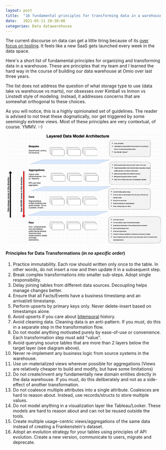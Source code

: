 ```yaml
---
layout: post
title:  "16 fundamental principles for transforming data in a warehouse"
date:   2021-05-11 20:30:00
categories: Data datawarehouse 
---
```


The current discourse on data can get a little tiring because of its [over focus on tooling](https://twitter.com/rahulj51/status/1254447785170042882). It feels like a new SaaS gets launched every week in the data space.

Here's a short list of fundamental principles for organizing and transforming data in a warehouse. These are principles that my team and I learned the hard way in the course of building our data warehouse at Omio over last three years.

The list does not address the question of what storage type to use (data lake vs warehouse vs marts), nor obsesses over Kimball vs Inmon vs Linstedt style of modeling. Instead, it addresses concerns that are somewhat orthogonal to these choices. 

As you will notice, this is a highly opinionated set of guidelines. The reader is advised to not treat these dogmatically, nor get triggered by some seemingly extreme views. Most of these principles are very contextual, of course. YMMV. :-)


![/assets/data-modeling/data-model-arch.png](/assets/data-modeling/data-model-arch.png)   

#### Principles for Data Transformations (*in no specific order*)

1. Practice immutability. Each row should written only once to the table. In other words, do not insert a row and then update it in a subsequent step. 
1. Break complex transformations into smaller sub-steps. Adopt single responsibility.
1. Delay joining tables from different data sources. Decoupling helps manage changes better.
1. Ensure that all Facts/Events have a business timestamp and an arrival/etl timestamp.
1. Perform upserts by primary keys only. Never delete-insert based on timestamps alone.
1. Avoid upserts if you care about [bitemporal](https://martinfowler.com/articles/bitemporal-history.html) history. 
1. Avoid cleaning data. Cleaning data is an anti-pattern. If you must, do this in a separate step in the transformation flow.
1. Do not model anything motivated purely by ease-of-use or convenience. Each transformation step must add "value".
1. Avoid querying source tables that are more than 2 layers below the target layer (see diagram above).
1. Never re-implement any business logic from source systems in the warehouse. 
1. Use un-materialized views wherever possible for aggregations (Views are relatively cheaper to build and modify, but have some limitations)
1. Do not create/invent any fundamentally new domain entities directly in the data warehouse. If you must, do this deliberately and not as a side-effect of another transformation.
1. Do not coalesce multiple attributes into a single attribute. Coalesces are hard to reason about. Instead, use records/structs to store multiple values.
1. Do not model anything in a visualization layer like Tableau/Looker. These models are hard to reason about and can not be reused outside the tools.
1. Create multiple usage-centric views/aggregations of the same data instead of creating a Frankenstein's dataset. 
1. Adopt an evolution strategy for your tables using principles of API evolution. Create a new version, communicate to users, migrate and deprecate.

